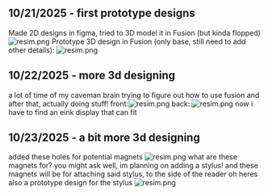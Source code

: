 <!--
  ===================    !!READ THIS NOTICE!!   ====================
  DO NOT edit this file manually. Your changes WILL BE OVERWRITTEN!
  This journal is auto generated and updated by Hack Club Blueprint.
  To edit this file, please edit your journal entries on Blueprint.
  ==================================================================
-->

## 10/21/2025 - first prototype designs  

Made 2D designs in figma, tried to 3D model it in Fusion (but kinda flopped)![resim.png](https://blueprint.hackclub.com/user-attachments/blobs/proxy/eyJfcmFpbHMiOnsiZGF0YSI6NDE0NiwicHVyIjoiYmxvYl9pZCJ9fQ==--22bb11e680e6ddcf22df42393f30b326ba5bde91/resim.png)
Prototype 3D design in Fusion (only base, still need to add other details): ![resim.png](https://blueprint.hackclub.com/user-attachments/blobs/proxy/eyJfcmFpbHMiOnsiZGF0YSI6NDE0NywicHVyIjoiYmxvYl9pZCJ9fQ==--fcb1e1a9b04a4ee938c6f07694faa865c95a3ca3/resim.png)

  

## 10/22/2025 - more 3d designing  

a lot of time of my caveman brain trying to figure out how to use fusion
and after that, actually doing stuff!
front:![resim.png](https://blueprint.hackclub.com/user-attachments/blobs/proxy/eyJfcmFpbHMiOnsiZGF0YSI6NDQzNCwicHVyIjoiYmxvYl9pZCJ9fQ==--cdeb1bcaa20408667185d3595df676d925c95595/resim.png)
back: ![resim.png](https://blueprint.hackclub.com/user-attachments/blobs/proxy/eyJfcmFpbHMiOnsiZGF0YSI6NDQzNSwicHVyIjoiYmxvYl9pZCJ9fQ==--b9f889ed8b26c47a707cc6c3736416235964bed0/resim.png)
now i have to find an eink display that can fit

  

## 10/23/2025 - a bit more 3d designing  

added these holes for potential magnets
![resim.png](https://blueprint.hackclub.com/user-attachments/blobs/proxy/eyJfcmFpbHMiOnsiZGF0YSI6NDg2MSwicHVyIjoiYmxvYl9pZCJ9fQ==--b02e68c10c4f1ad630881d36c11b1875a9dba071/resim.png)
what are these magnets for? you might ask
well, im planning on adding a stylus!
and these magnets will be for attaching said stylus, to the side of the reader
oh heres also a prototype design for the stylus
![resim.png](https://blueprint.hackclub.com/user-attachments/blobs/proxy/eyJfcmFpbHMiOnsiZGF0YSI6NDg2MywicHVyIjoiYmxvYl9pZCJ9fQ==--f5867a1388308401d0b97279dc17d2fd96994021/resim.png)
  

